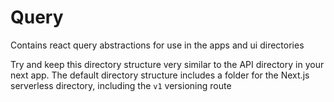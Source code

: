 # Query

Contains react query abstractions for use in the apps and ui directories

Try and keep this directory structure very similar to the API directory in your next app. The default directory structure includes a folder for the Next.js serverless directory, including the `v1` versioning route

